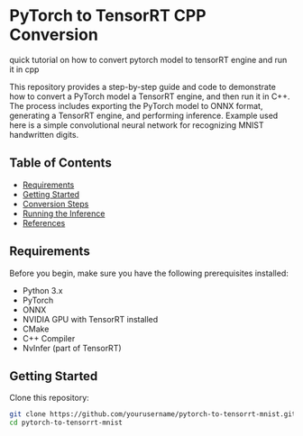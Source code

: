 # PyTorch to TensorRT CPP Conversion 
quick tutorial on how to convert pytorch model to tensorRT engine and run it in cpp

This repository provides a step-by-step guide and code to demonstrate how to convert a PyTorch model a TensorRT engine, and then run it in C++. The process includes exporting the PyTorch model to ONNX format, generating a TensorRT engine, and performing inference. Example used here is  a simple convolutional neural network for recognizing MNIST handwritten digits.

## Table of Contents
- [Requirements](#requirements)
- [Getting Started](#getting-started)
- [Conversion Steps](#conversion-steps)
- [Running the Inference](#running-the-inference)
- [References](#references)

## Requirements

Before you begin, make sure you have the following prerequisites installed:

- Python 3.x
- PyTorch
- ONNX
- NVIDIA GPU with TensorRT installed
- CMake
- C++ Compiler
- NvInfer (part of TensorRT)

## Getting Started

Clone this repository:

```bash
git clone https://github.com/yourusername/pytorch-to-tensorrt-mnist.git
cd pytorch-to-tensorrt-mnist
